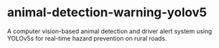 # animal-detection-warning-yolov5
A computer vision-based animal detection and driver alert system using YOLOv5s for real-time hazard prevention on rural roads.
